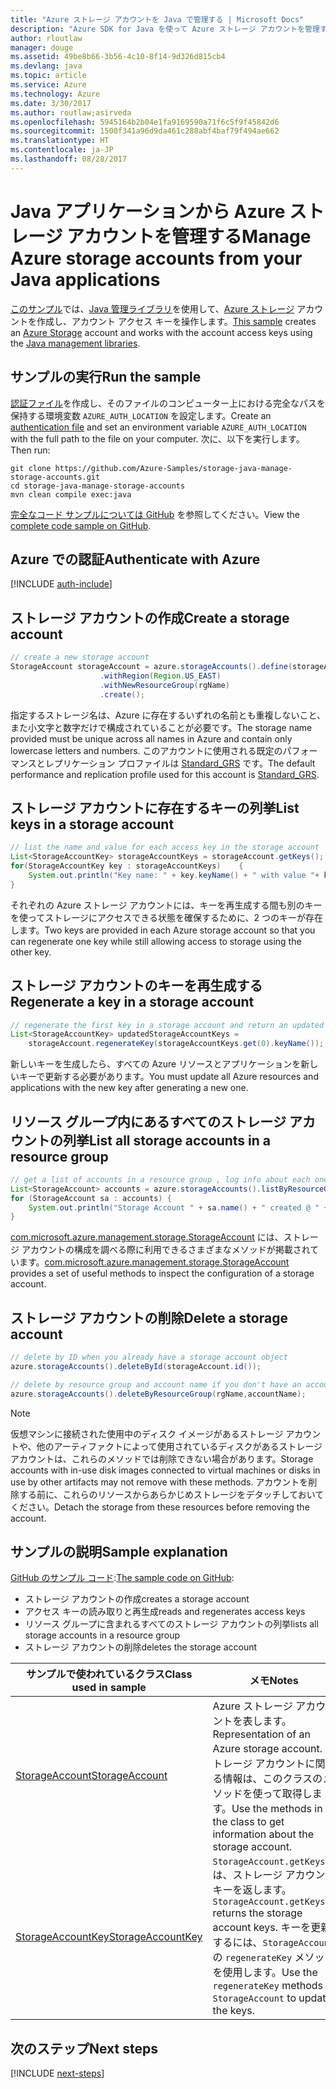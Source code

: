 ```yaml
---
title: "Azure ストレージ アカウントを Java で管理する | Microsoft Docs"
description: "Azure SDK for Java を使って Azure ストレージ アカウントを管理するためのサンプル コード"
author: rloutlaw
manager: douge
ms.assetid: 49be8b66-3b56-4c10-8f14-9d326d815cb4
ms.devlang: java
ms.topic: article
ms.service: Azure
ms.technology: Azure
ms.date: 3/30/2017
ms.author: routlaw;asirveda
ms.openlocfilehash: 5945164b2b04e1fa9169590a71f6c5f9f45842d6
ms.sourcegitcommit: 1500f341a96d9da461c288abf4baf79f494ae662
ms.translationtype: HT
ms.contentlocale: ja-JP
ms.lasthandoff: 08/28/2017
---
```

# <a name="manage-azure-storage-accounts-from-your-java-applications"></a><span data-ttu-id="6e948-103">Java アプリケーションから Azure ストレージ アカウントを管理する</span><span class="sxs-lookup"><span data-stu-id="6e948-103">Manage Azure storage accounts from your Java applications</span></span>

<span data-ttu-id="6e948-104">[このサンプル](https://github.com/Azure-Samples/storage-java-manage-storage-accounts)では、[Java 管理ライブラリ](https://github.com/Azure/azure-sdk-for-java)を使用して、[Azure ストレージ](https://docs.microsoft.com/azure/storage/storage-introduction) アカウントを作成し、アカウント アクセス キーを操作します。</span><span class="sxs-lookup"><span data-stu-id="6e948-104">[This sample](https://github.com/Azure-Samples/storage-java-manage-storage-accounts) creates an [Azure Storage](https://docs.microsoft.com/azure/storage/storage-introduction) account and works with the account access keys using the [Java management libraries](https://github.com/Azure/azure-sdk-for-java).</span></span> 

## <a name="run-the-sample"></a><span data-ttu-id="6e948-105">サンプルの実行</span><span class="sxs-lookup"><span data-stu-id="6e948-105">Run the sample</span></span>

<span data-ttu-id="6e948-106">[認証ファイル](https://github.com/Azure/azure-sdk-for-java/blob/master/AUTH.md)を作成し、そのファイルのコンピューター上における完全なパスを保持する環境変数 `AZURE_AUTH_LOCATION` を設定します。</span><span class="sxs-lookup"><span data-stu-id="6e948-106">Create an [authentication file](https://github.com/Azure/azure-sdk-for-java/blob/master/AUTH.md) and set an environment variable `AZURE_AUTH_LOCATION` with the full path to the file on your computer.</span></span> <span data-ttu-id="6e948-107">次に、以下を実行します。</span><span class="sxs-lookup"><span data-stu-id="6e948-107">Then run:</span></span>

```
git clone https://github.com/Azure-Samples/storage-java-manage-storage-accounts.git
cd storage-java-manage-storage-accounts
mvn clean compile exec:java
```

<span data-ttu-id="6e948-108">[完全なコード サンプルについては GitHub](https://github.com/Azure-Samples/storage-java-manage-storage-accounts) を参照してください。</span><span class="sxs-lookup"><span data-stu-id="6e948-108">View the [complete code sample on GitHub](https://github.com/Azure-Samples/storage-java-manage-storage-accounts).</span></span>

## <a name="authenticate-with-azure"></a><span data-ttu-id="6e948-109">Azure での認証</span><span class="sxs-lookup"><span data-stu-id="6e948-109">Authenticate with Azure</span></span>

[!INCLUDE [auth-include](includes/java-auth-include.md)] 

## <a name="create-a-storage-account"></a><span data-ttu-id="6e948-110">ストレージ アカウントの作成</span><span class="sxs-lookup"><span data-stu-id="6e948-110">Create a storage account</span></span>

```java
// create a new storage account
StorageAccount storageAccount = azure.storageAccounts().define(storageAccountName)
                    .withRegion(Region.US_EAST)
                    .withNewResourceGroup(rgName)
                    .create();
```

<span data-ttu-id="6e948-111">指定するストレージ名は、Azure に存在するいずれの名前とも重複しないこと、また小文字と数字だけで構成されていることが必要です。</span><span class="sxs-lookup"><span data-stu-id="6e948-111">The storage name provided must be unique across all names in Azure and contain only lowercase letters and numbers.</span></span> <span data-ttu-id="6e948-112">このアカウントに使用される既定のパフォーマンスとレプリケーション プロファイルは [Standard_GRS](https://docs.microsoft.com/azure/storage/storage-redundancy#geo-redundant-storage) です。</span><span class="sxs-lookup"><span data-stu-id="6e948-112">The default performance and replication profile used for this account is [Standard_GRS](https://docs.microsoft.com/azure/storage/storage-redundancy#geo-redundant-storage).</span></span>

## <a name="list-keys-in-a-storage-account"></a><span data-ttu-id="6e948-113">ストレージ アカウントに存在するキーの列挙</span><span class="sxs-lookup"><span data-stu-id="6e948-113">List keys in a storage account</span></span>
```java
// list the name and value for each access key in the storage account
List<StorageAccountKey> storageAccountKeys = storageAccount.getKeys();
for(StorageAccountKey key : storageAccountKeys)    {
    System.out.println("Key name: " + key.keyName() + " with value "+ key.value());
}
```

<span data-ttu-id="6e948-114">それぞれの Azure ストレージ アカウントには、キーを再生成する間も別のキーを使ってストレージにアクセスできる状態を確保するために、2 つのキーが存在します。</span><span class="sxs-lookup"><span data-stu-id="6e948-114">Two keys are provided in each Azure storage account so that you can regenerate one key while still allowing access to storage using the other key.</span></span>

## <a name="regenerate-a-key-in-a-storage-account"></a><span data-ttu-id="6e948-115">ストレージ アカウントのキーを再生成する</span><span class="sxs-lookup"><span data-stu-id="6e948-115">Regenerate a key in a storage account</span></span>

```java
// regenerate the first key in a storage account and return an updated list of keys 
List<StorageAccountKey> updatedStorageAccountKeys =
    storageAccount.regenerateKey(storageAccountKeys.get(0).keyName());
```

<span data-ttu-id="6e948-116">新しいキーを生成したら、すべての Azure リソースとアプリケーションを新しいキーで更新する必要があります。</span><span class="sxs-lookup"><span data-stu-id="6e948-116">You must update all Azure resources and applications with the new key after generating a new one.</span></span>

## <a name="list-all-storage-accounts-in-a-resource-group"></a><span data-ttu-id="6e948-117">リソース グループ内にあるすべてのストレージ アカウントの列挙</span><span class="sxs-lookup"><span data-stu-id="6e948-117">List all storage accounts in a resource group</span></span>
```java
// get a list of accounts in a resource group , log info about each one
List<StorageAccount> accounts = azure.storageAccounts().listByResourceGroup(rgName);
for (StorageAccount sa : accounts) {
    System.out.println("Storage Account " + sa.name() + " created @ " + sa.creationTime());
}
```

<span data-ttu-id="6e948-118">[com.microsoft.azure.management.storage.StorageAccount](https://docs.microsoft.com/java/api/com.microsoft.azure.management.storage._storage_account) には、ストレージ アカウントの構成を調べる際に利用できるさまざまなメソッドが掲載されています。</span><span class="sxs-lookup"><span data-stu-id="6e948-118">[com.microsoft.azure.management.storage.StorageAccount](https://docs.microsoft.com/java/api/com.microsoft.azure.management.storage._storage_account) provides a set of useful methods to inspect the configuration of a storage account.</span></span>

## <a name="delete-a-storage-account"></a><span data-ttu-id="6e948-119">ストレージ アカウントの削除</span><span class="sxs-lookup"><span data-stu-id="6e948-119">Delete a storage account</span></span>
```java
// delete by ID when you already have a storage account object
azure.storageAccounts().deleteById(storageAccount.id());

// delete by resource group and account name if you don't have an account object
azure.storageAccounts().deleteByResourceGroup(rgName,accountName);
```

> [!NOTE]
> <span data-ttu-id="6e948-120">仮想マシンに接続された使用中のディスク イメージがあるストレージ アカウントや、他のアーティファクトによって使用されているディスクがあるストレージ アカウントは、これらのメソッドでは削除できない場合があります。</span><span class="sxs-lookup"><span data-stu-id="6e948-120">Storage accounts with in-use disk images connected to virtual machines or disks in use by other artifacts may not remove with these methods.</span></span> <span data-ttu-id="6e948-121">アカウントを削除する前に、これらのリソースからあらかじめストレージをデタッチしておいてください。</span><span class="sxs-lookup"><span data-stu-id="6e948-121">Detach the storage from these resources before removing the account.</span></span>

## <a name="sample-explanation"></a><span data-ttu-id="6e948-122">サンプルの説明</span><span class="sxs-lookup"><span data-stu-id="6e948-122">Sample explanation</span></span>

<span data-ttu-id="6e948-123">[GitHub のサンプル コード](https://github.com/Azure-Samples/storage-java-manage-storage-accounts):</span><span class="sxs-lookup"><span data-stu-id="6e948-123">[The sample code on GitHub](https://github.com/Azure-Samples/storage-java-manage-storage-accounts):</span></span>

- <span data-ttu-id="6e948-124">ストレージ アカウントの作成</span><span class="sxs-lookup"><span data-stu-id="6e948-124">creates a storage account</span></span>
- <span data-ttu-id="6e948-125">アクセス キーの読み取りと再生成</span><span class="sxs-lookup"><span data-stu-id="6e948-125">reads and regenerates access keys</span></span>
- <span data-ttu-id="6e948-126">リソース グループに含まれるすべてのストレージ アカウントの列挙</span><span class="sxs-lookup"><span data-stu-id="6e948-126">lists all storage accounts in a resource group</span></span>
- <span data-ttu-id="6e948-127">ストレージ アカウントの削除</span><span class="sxs-lookup"><span data-stu-id="6e948-127">deletes the storage account</span></span> 

| <span data-ttu-id="6e948-128">サンプルで使われているクラス</span><span class="sxs-lookup"><span data-stu-id="6e948-128">Class used in sample</span></span> | <span data-ttu-id="6e948-129">メモ</span><span class="sxs-lookup"><span data-stu-id="6e948-129">Notes</span></span>
|-------|-------|
| [<span data-ttu-id="6e948-130">StorageAccount</span><span class="sxs-lookup"><span data-stu-id="6e948-130">StorageAccount</span></span>](https://docs.microsoft.com/java/api/com.microsoft.azure.management.storage._storage_account)  | <span data-ttu-id="6e948-131">Azure ストレージ アカウントを表します。</span><span class="sxs-lookup"><span data-stu-id="6e948-131">Representation of an Azure storage account.</span></span> <span data-ttu-id="6e948-132">ストレージ アカウントに関する情報は、このクラスのメソッドを使って取得します。</span><span class="sxs-lookup"><span data-stu-id="6e948-132">Use the methods in the class to get information about the storage account.</span></span>
| [<span data-ttu-id="6e948-133">StorageAccountKey</span><span class="sxs-lookup"><span data-stu-id="6e948-133">StorageAccountKey</span></span>](https://docs.microsoft.com/java/api/com.microsoft.azure.management.storage._storage_account_key) | <span data-ttu-id="6e948-134">`StorageAccount.getKeys()` は、ストレージ アカウント キーを返します。</span><span class="sxs-lookup"><span data-stu-id="6e948-134">`StorageAccount.getKeys()` returns the storage account keys.</span></span> <span data-ttu-id="6e948-135">キーを更新するには、`StorageAccount` の `regenerateKey` メソッドを使用します。</span><span class="sxs-lookup"><span data-stu-id="6e948-135">Use the `regenerateKey` methods in `StorageAccount` to update the keys.</span></span>

## <a name="next-steps"></a><span data-ttu-id="6e948-136">次のステップ</span><span class="sxs-lookup"><span data-stu-id="6e948-136">Next steps</span></span>

[!INCLUDE [next-steps](includes/java-next-steps.md)]